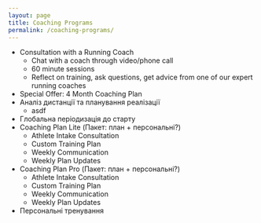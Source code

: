 ```yaml
---
layout: page
title: Coaching Programs
permalink: /coaching-programs/
---
```


- Consultation with a Running Coach
    - Chat with a coach through video/phone call
    - 60 minute sessions
    - Reflect on training, ask questions, get advice from one of our expert running coaches
- Special Offer: 4 Month Coaching Plan
- Аналіз  дистанції та планування реалізації 
    - asdf
- Глобальна періодизація до старту 
- Coaching Plan Lite (Пакет: план + персональні?)
    - Athlete Intake Consultation
    - Custom Training Plan
    - Weekly Communication
    - Weekly Plan Updates
- Coaching Plan Pro (Пакет: план + персональні?)
    - Athlete Intake Consultation
    - Custom Training Plan
    - Weekly Communication
    - Weekly Plan Updates
- Персональні тренування
